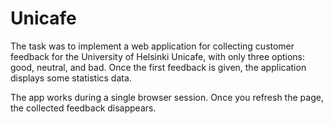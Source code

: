 # Unicafe

The task was to implement a web application for collecting customer feedback for the University of Helsinki Unicafe, with only three options: good, neutral, and bad. Once the first feedback is given, the application displays some statistics data.

The app works during a single browser session. Once you refresh the page, the collected feedback disappears.